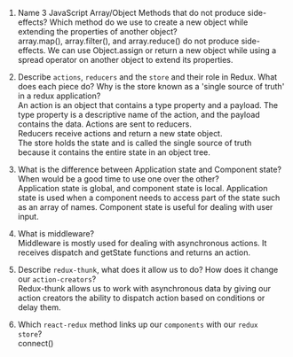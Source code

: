 1.  Name 3 JavaScript Array/Object Methods that do not produce side-effects? Which method do we use to create a new object while extending the properties of another object?  
    array.map(), array.filter(), and array.reduce() do not produce side-effects. We can use Object.assign or return a new object while using a spread operator on another object to extend its properties.

2.  Describe `actions`, `reducers` and the `store` and their role in Redux. What does each piece do? Why is the store known as a 'single source of truth' in a redux application?  
    An action is an object that contains a type property and a payload. The type property is a descriptive name of the action, and the payload contains the data. Actions are sent to reducers.  
    Reducers receive actions and return a new state object.  
    The store holds the state and is called the single source of truth because it contains the entire state in an object tree.

3.  What is the difference between Application state and Component state? When would be a good time to use one over the other?  
    Application state is global, and component state is local. Application state is used when a component needs to access part of the state such as an array of names. Component state is useful for dealing with user input.

4.  What is middleware?  
    Middleware is mostly used for dealing with asynchronous actions. It receives dispatch and getState functions and returns an action.

5.  Describe `redux-thunk`, what does it allow us to do? How does it change our `action-creators`?  
    Redux-thunk allows us to work with asynchronous data by giving our action creators the ability to dispatch action based on conditions or delay them.

6.  Which `react-redux` method links up our `components` with our `redux store`?  
    connect()
